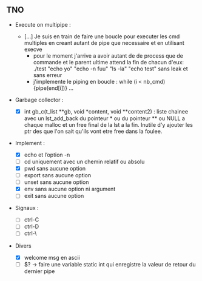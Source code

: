 <!-- Task List -->
## TNO
* Execute on multipipe :
	* [...] Je suis en train de faire une boucle pour executer les cmd multiples en creant autant de pipe que necessaire et en utilisant execve
		* pour le moment j'arrive a avoir autant de de process que de commande et le parent ultime attend la fin de chacun d'eux: ./test "echo yo" "echo -n fuu" "ls -la" "echo test" sans leak et sans erreur
		* j'implemente le piping en boucle : while (i < nb_cmd) {pipe(end[i])} ...

* Garbage collector :
	* [x] int	gb_c(t_list **gb, void *content, void **content2)  : liste chainee avec un lst_add_back du pointeur * ou du pointeur ** ou NULL a chaque malloc et un free final de la lst a la fin. Inutile d'y ajouter les ptr des que l'on sait qu'ils vont etre free dans la foulee.
* Implement :
	* [x] echo et l’option -n
	* [ ] cd uniquement avec un chemin relatif ou absolu
	* [x] pwd sans aucune option
	* [ ] export sans aucune option
	* [ ] unset sans aucune option
	* [x] env sans aucune option ni argument
	* [ ] exit sans aucune option
* Signaux :
	* [ ] ctrl-C
	* [ ] ctrl-D
	* [ ] ctrl-\
* Divers
	* [x] welcome msg en ascii
	* [ ] $? -> faire une variable static int qui enregistre la valeur de retour du dernier pipe